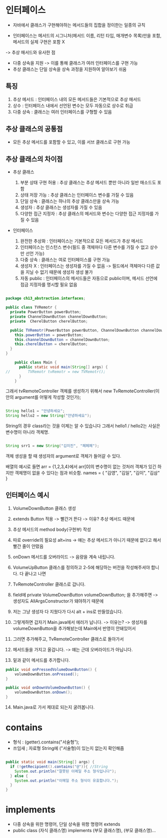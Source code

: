 # 인터페이스 


- 자바에서 클래스가 구현해야하는 메서드들의 집합을 정이한는 일종의 규칙

- 인터페이스는 메서드의 시그니처(메서드 이름, 리턴 타입, 매개변수 목록)만을 포함, 메서드의 실제 구현은 포함 X

-> 추상 매서드와 유사한 점

- 다중 상속을 지원 -> 이를 통해 클래스가 여러 인터페이스를 구현 가능
- 추상 클래스는 단일 상속을 상속 과정을 지원하여 알아보기 쉬움

## 특징
1. 추상 메서드 : 인터페이스 내의 모든 메서드들은 기본적으로 추상 매서드
2. 상수 : 인터페이스 내에서 선언된 변수는 모두 자동으로 상수로 취급
3. 다중 상속 : 클래스는 여러 인터페이스를 구형할 수 있음

## 추상 클래스의 공통점
- 모든 추상 메서드를 포함할 수 있고, 이를 서브 클래스로 구현 가능

## 추상 클래스의 차이점
- 추상 클래스
  1. 부분 상태 구현 허용 : 추상 클래스는 추상 메서드 뿐만 아니라 일반 매소드도 포함
  2. 상태 저장 가능 : 추상 클래스는 인터페이스 변수를 가질 수 있음
  3. 단일 상속 : 클래스는 하나의 추상 클래스만을 상속 가능
  4. 생성자 : 추상 클래스는 생성자를 가질 수 있음
  5. 다양한 접근 지정자 : 추상 클래스의 메서드와 변수는 다양한 접근 지정자를 가질 수 있음

    
- 인터페이스
    1. 완전한 추상화 : 인터페이스는 기본적으로 모든 메서드가 추상 메서드
    2. 인터페이스는 인스턴스 변수(필드 중 객체마다 다른 변수를 가질 수 없고 상수만 선언 가능)
    3. 다중 상속 : 클래스는 여로 인터페이스를 구현 가능
    4. 생성자 X : 인터페이스는 생성자를 가질 수 없음 
        -> 필드에서 객체마다 다른 값을 지닐 수 없기 때문에 생성자 생성 불가
    5. 자동 public : 인터페이스의 메서드들은 자동으로 public이며, 메서드 선언에 접금 지정자를 명시할 필요 없음

```java

package ch13_abstraction.interfaces;

public class TVRemotr {
  private PowerButton powerButton;
  private ChannelDownButton channelDownButton;
  private  CherelButton cherelButton;

  public TVRemotr(PowerButton powerButton, ChannelDownButton channelDownButton, CherelButton cherelButton) {
    this.powerButton = powerButton;
    this.channelDownButton = channelDownButton;
    this.cherelButton = cherelButton;
  }
}

    public class Main {
      public static void main(String[] args) {
//        TVRemotr tvRemotr = new TVRemotr();
      }
    }

```

그래서 tvRemoteController 객체를 생성하기 위해서 new TvRemoteController(이 안의 argument를 어떻게 작성할 것인가);

```java

String hello1 = "안녕하세요";
String hello2 = new String("안녕하세요");

```
String의 경우 class라는 것을 이제는 알 수 있습니다 그래서 hello1 / hello2는 사실은 변수명이 아니라 객체명.

```java

String srr1 = new String("김미진", "페페페");

```

객체 생성을 할 때 생성자의 argument로 객체가 들어갈 수 있다.

배열의 예시로 들면 arr = {1,2,3,4}에서  arr[0]의 변수명이 없는 것처러 
객체가 있긴 하지만 객체명이 없을 수 있다는 점과 비슷함. names = { "김영", "김일", "김이", "김삼" }

## 인터페이스 예시

1. VolumeDownButton 클래스 생성


2. extends Button 적용 -> 빨간거 뜬다 -> 이유? 추상 메서드 때문에


3. 추상 메서드의 method body(구현부) 작성


4. 따로 override의 필요성 alt+ins -> 얘는 추상 메서드가 아니기 때문에 없다고 해서 빨간 줄이 안떴음


5. onDown 메서드를 오버라이드 -> 음량을 계속 내립니다.


6. VolumeUpButton 클래스를 정의하고 2-5에 해당하는 버전을 작성해주셔야 합니다. 다 끝나고 나면


7. TvRemoteController 클래스로 갑니다.


8. field에 private VolumeDownButton volumeDownButton; 을 추가해주면 -> 생성자도 AllArgsConstructor가 돼야하기 때문에


9. 저는 그냥 생성자 다 지웠다가 다시 alt + ins로 만들었습니다.


10. 그렇게하면 갑자기 Main.java에서 에러가 납니다. -> 이유는? -> 생성자를 volumeDownButton을 추가해놨는데 Main에서 반영이 안돼있어서


11. 그러면 추가해주고, TvRemoteController 클래스로 돌아가서


12. 메서드들을 가지고 올겁니다. -> 얘는 근데 오버라이드가 아닙니다.


13. 밑과 같이 메서드를 추가합니다.

```java
public void onPressedVolumeDownButton() {
    volumeDownButton.onPressed();
}

public void onDownVolumeDownButton() {
    volumeDownButton.onDown();
}

```

14. Main.java로 가서 제대로 되는지 굴려봅니다.

# contains

- 형식 : (getter).contains("서술형");
- 쓰임새 ; 자료형 String에 ("서술형)이 있는지 없는지 확인해줌

```java

public static void main(String[] args) {
  if (!getRecipient().contains("@")){ //String
    System.out.println("잘못된 이메일 주소 형식입니다");
  } else {
    System.out.println("이메일 주소 형식이 유효합니다.");
  }
}

```

# implements

-  다중 상속을 위한 명령어, 단일 상속을 위항 명령어 extends
- public class (자식 클래스명) implements (부모 클래스명), (부모 클래스명)...

